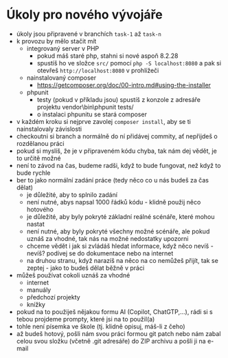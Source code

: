 # Úkoly pro nového vývojáře

* úkoly jsou připravené v branchích `task-1` až `task-n`
* k provozu by mělo stačit mít
    * integrovaný server v PHP
        * pokud máš staré php, stahni si nové aspoň 8.2.28
        * spustíš ho ve složce `src/` pomocí `php -S localhost:8080` a pak si otevřeš `http://localhost:8080` v prohlížeči
    * nainstalovaný composer
        * https://getcomposer.org/doc/00-intro.md#using-the-installer
    * phpunit
        * testy (pokud v příkladu jsou) spustíš z konzole z adresáře projektu vendor\bin\phpunit tests/
        * o instalaci phpunitu se stará composer
* v každém kroku si nejprve zavolej `composer install`, aby se ti nainstalovaly závislosti
* checkoutni si branch a normálně do ní přidávej commity, ať nepřijdeš o rozdělanou práci
* pokud si myslíš, že je v připraveném kódu chyba, tak nám dej vědět, je to určitě možné
* není to závod na čas, budeme radši, když to bude fungovat, než když to bude rychle
* ber to jako normální zadání práce (tedy něco co u nás budeš za čas dělat)
    * je důležité, aby to splnilo zadání
    * není nutné, abys napsal 1000 řádků kódu - klidně použij něco hotového
    * je důležité, aby byly pokryté základní reálné scénáře, které mohou nastat
    * není nutné, aby byly pokryté všechny možné scénáře, ale pokud uznáš za vhodné, tak nás na možné nedostatky upozorni
    * chceme vědět i jak si zvládáš hledat informace, když něco nevíš - nevíš? podívej se do dokumentace nebo na internet 
    * na druhou stranu, když narazíš na něco na co nemůžeš přijít, tak se zeptej - jako to budeš dělat běžně v práci
* můžeš používat cokoli uznáš za vhodné
    * internet
    * manuály
    * předchozí projekty
    * knížky 
* pokud na to použiješ nějakou formu AI (Copilot, ChatGTP,...), rádi si s tebou projdeme prompty, které jsi na to použil(a)
* tohle není písemka ve škole (tj. klidně opisuj, máš-li z čeho)
* až budeš hotový, pošli nám svou práci formou git patch nebo nám zabal celou svou složku (včetně .git adresáře) do ZIP archivu a pošli ji na e-mail
